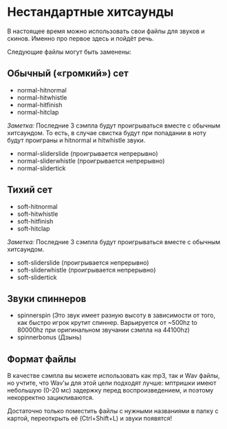 # Нестандартные хитсаунды

В настоящее время можно использовать свои файлы для звуков и скинов. Именно про первое здесь и пойдёт речь.

Следующие файлы могут быть заменены:

## Обычный («громкий») сет

- normal-hitnormal
- normal-hitwhistle
- normal-hitfinish
- normal-hitclap

*Заметка:* Последние 3 сэмпла будут проигрываться вместе с обычным хитсаундом. То есть, в случае свистка будут при попадании в ноту будут проиграны и hitnormal и hitwhistle звуки.

- normal-sliderslide (проигрывается непрерывно)
- normal-sliderwhistle (проигрывается непрерывно)
- normal-slidertick

## Тихий сет

- soft-hitnormal
- soft-hitwhistle
- soft-hitfinish
- soft-hitclap

*Заметка:* Последние 3 сэмпла будут проигрываться вместе с обычным хитсаундом.

- soft-sliderslide (проигрывается непрерывно)
- soft-sliderwhistle (проигрывается непрерывно)
- soft-slidertick

## Звуки спиннеров

- spinnerspin (Это звук имеет разную высоту в зависимости от того, как быстро игрок крутит спиннер. Варьируется от ~500hz to 80000hz при оригинальном звучании сэмпла на 44100hz)
- spinnerbonus (Дзынь)

## Формат файлы

В качестве сэмпла вы можете использовать как mp3, так и Wav файлы, но учтите, что Wav'ы для этой цели подходят лучше: мптришки имеют небольшую (0-20 мс) задержку перед воспроизведением, и поэтому некорректно зацикливаются.

Достаточно только поместить файлы с нужными названиями в папку с картой, переоткрыть её (Ctrl+Shift+L) и звуки появятся!
